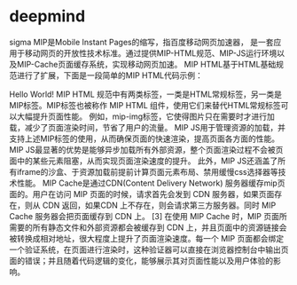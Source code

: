 # deepmind
sigma
MIP是Mobile Instant Pages的缩写，指百度移动网页加速器， 是一套应用于移动网页的开放性技术标准。通过提供MIP-HTML规范、MIP-JS运行环境以及MIP-Cache页面缓存系统，实现移动网页加速。
MIP HTML基于HTML基础规范进行了扩展，下面是一段简单的MIP HTML代码示例：

<!DOCTYPE html>
<html mip>    
    <head>          
        <meta http-equiv="Content-Type" content="text/html; charset=utf-8" />        
        <meta name="viewport" content="width=device-width,minimum-scale=1,initial-scale=1">        
        <link rel="stylesheet" type="text/css" href="https://mipcache.bdstatic.com/static/mipmain-v0.0.1.css">              </head>    
    <body>Hello World!</body>    
    <script src="https://mipcache.bdstatic.com/static/mipmain-v0.0.1.js"></script>   
</html>
MIP HTML 规范中有两类标签，一类是HTML常规标签，另一类是MIP标签。MIP标签也被称作 MIP HTML 组件，使用它们来替代HTML常规标签可以大幅提升页面性能。
例如，mip-img标签，它使得图片只在需要时才进行加载，减少了页面渲染时间，节省了用户的流量。
MIP JS用于管理资源的加载，并支持上述MIP标签的使用，从而确保页面的快速渲染，提高页面各方面的性能。
MIP JS最显著的优势是能够异步加载所有外部资源，整个页面渲染过程不会被页面中的某些元素阻塞，从而实现页面渲染速度的提升。
此外，MIP JS还涵盖了所有iframe的沙盒、于资源加载前提前计算页面元素布局、禁用缓慢css选择器等技术性能。
MIP Cache是通过CDN(Content Delivery Network) 服务器缓存mip页面的。用户在访问 MIP 页面的时候，请求首先会发到 CDN 服务器，如果页面存在，则从 CDN 返回，如果CDN 上不存在，则会请求第三方服务器。同时 MIP Cache 服务器会把页面缓存到 CDN 上。 [3]  在使用 MIP Cache 时，MIP 页面所需要的所有静态文件和外部资源都会被缓存到 CDN 上，并且页面中的资源链接会被转换成相对地址，很大程度上提升了页面渲染速度。每一个 MIP 页面都会绑定一个验证系统，在页面进行渲染时，这种验证器可以直接在浏览器控制台中输出页面的错误；并且随着代码逻辑的变化，能够展示其对页面性能以及用户体验的影响。
